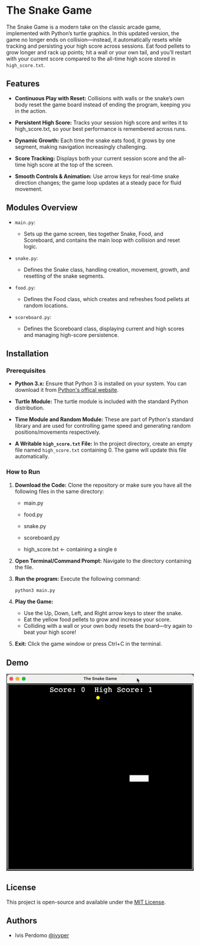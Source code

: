 # The Snake Game
The Snake Game is a modern take on the classic arcade game, implemented with Python’s turtle graphics. In this updated version, the game no longer ends on collision—instead, it automatically resets while tracking and persisting your high score across sessions. Eat food pellets to grow longer and rack up points; hit a wall or your own tail, and you’ll restart with your current score compared to the all-time high score stored in `high_score.txt`.

## Features
- **Continuous Play with Reset:**
Collisions with walls or the snake’s own body reset the game board instead of ending the program, keeping you in the action.

- **Persistent High Score:**
Tracks your session high score and writes it to high_score.txt, so your best performance is remembered across runs.

- **Dynamic Growth:**
Each time the snake eats food, it grows by one segment, making navigation increasingly challenging.

- **Score Tracking:**
Displays both your current session score and the all-time high score at the top of the screen.

- **Smooth Controls & Animation:**
Use arrow keys for real-time snake direction changes; the game loop updates at a steady pace for fluid movement.

## Modules Overview
- `main.py`:
  - Sets up the game screen, ties together Snake, Food, and Scoreboard, and contains the main loop with collision and reset logic.

- `snake.py`:
  - Defines the Snake class, handling creation, movement, growth, and resetting of the snake segments.

- `food.py`:
  - Defines the Food class, which creates and refreshes food pellets at random locations.

- `scoreboard.py`:
  - Defines the Scoreboard class, displaying current and high scores and managing high-score persistence.


## Installation

### Prerequisites

- **Python 3.x:** Ensure that Python 3 is installed on your system. You can download it from [Python's offical website](python.org).

- **Turtle Module:**
The turtle module is included with the standard Python distribution.

- **Time Module and Random Module:**
These are part of Python's standard library and are used for controlling game speed and generating random positions/movements respectively.

- **A Writable `high_score.txt` File:**
In the project directory, create an empty file named `high_score.txt` containing 0. The game will update this file automatically.

### How to Run

1. **Download the Code:** Clone the repository or make sure you have all the following files in the same directory:
   - main.py

   - food.py

   - snake.py

   - scoreboard.py

   - high_score.txt   ← containing a single `0`

2. **Open Terminal/Command Prompt:** Navigate to the directory containing the file.

3. **Run the program:** Execute the following command:

    ```bash
    python3 main.py
    ```

4. **Play the Game:**
   - Use the Up, Down, Left, and Right arrow keys to steer the snake. 
   - Eat the yellow food pellets to grow and increase your score. 
   - Colliding with a wall or your own body resets the board—try again to beat your high score!
 
5. **Exit:**
Click the game window or press Ctrl+C in the terminal.

## Demo
![The Snake Game Demo](screenshots/demo.gif)

## License

This project is open-source and available under the [MIT License](https://choosealicense.com/licenses/mit/).


## Authors

- Ivis Perdomo [@ivyper](https://www.github.com/ivyper)

